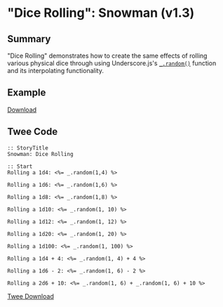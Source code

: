 # "Dice Rolling": Snowman (v1.3)

## Summary

"Dice Rolling" demonstrates how to create the same effects of rolling various physical dice through using Underscore.js's [`_.random()`](http://underscorejs.org/#random) function and its interpolating functionality.

## Example

[Download](snowman_dicerolling_example.html)

## Twee Code

```twee
:: StoryTitle
Snowman: Dice Rolling

:: Start
Rolling a 1d4: <%= _.random(1,4) %>

Rolling a 1d6: <%= _.random(1,6) %>

Rolling a 1d8: <%= _.random(1,8) %>

Rolling a 1d10: <%= _.random(1, 10) %>

Rolling a 1d12: <%= _.random(1, 12) %>

Rolling a 1d20: <%= _.random(1, 20) %>

Rolling a 1d100: <%= _.random(1, 100) %>

Rolling a 1d4 + 4: <%= _.random(1, 4) + 4 %>

Rolling a 1d6 - 2: <%= _.random(1, 6) - 2 %>

Rolling a 2d6 + 10: <%= _.random(1, 6) + _.random(1, 6) + 10 %>

```

[Twee Download](snowman_dicerolling_twee.txt)
